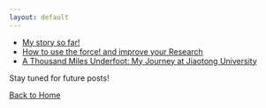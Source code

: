 ```yaml
---
layout: default
---
```

- [My story so far!](/blogs/story_so_far.html)
- [How to use the force! and improve your Research](/blogs/researchjedi.html)
- [A Thousand Miles Underfoot: My Journey at Jiaotong University](/blogs/jiaoda.html)


Stay tuned for future posts!

[Back to Home](index.md)
